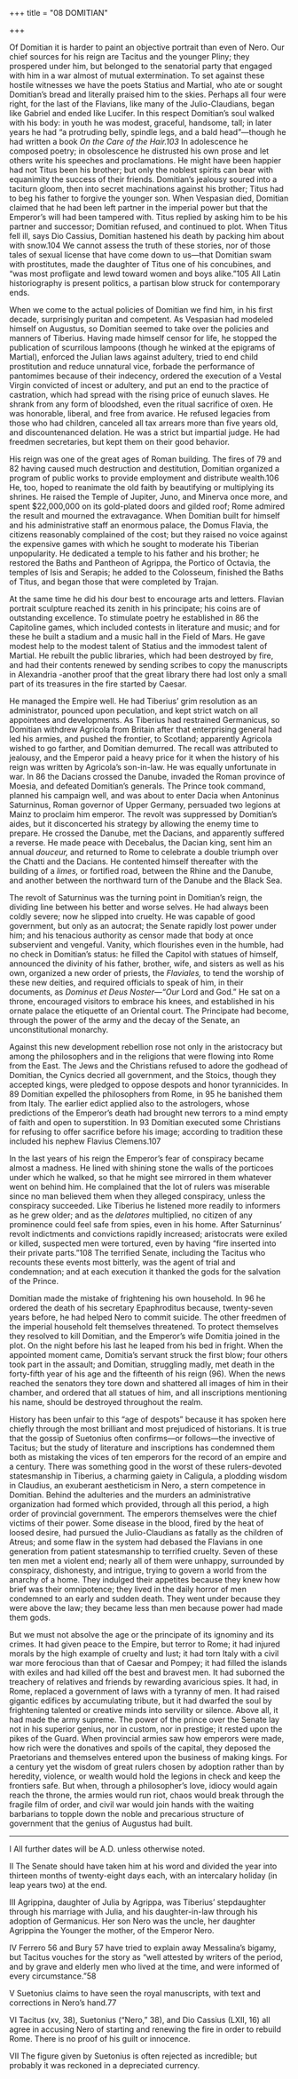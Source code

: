 +++
title = "08 DOMITIAN"

+++

Of Domitian it is harder to paint an objective portrait than even of Nero. Our chief sources for his reign are Tacitus and the younger Pliny; they prospered under him, but belonged to the senatorial party that engaged with him in a war almost of mutual extermination. To set against these hostile witnesses we have the poets Statius and Martial, who ate or sought Domitian’s bread and literally praised him to the skies. Perhaps all four were right, for the last of the Flavians, like many of the Julio-Claudians, began like Gabriel and ended like Lucifer. In this respect Domitian’s soul walked with his body: in youth he was modest, graceful, handsome, tall; in later years he had “a protruding belly, spindle legs, and a bald head”—though he had written a book *On the Care of the Hair.103* In adolescence he composed poetry; in obsolescence he distrusted his own prose and let others write his speeches and proclamations. He might have been happier had not Titus been his brother; but only the noblest spirits can bear with equanimity the success of their friends. Domitian’s jealousy soured into a taciturn gloom, then into secret machinations against his brother; Titus had to beg his father to forgive the younger son. When Vespasian died, Domitian claimed that he had been left partner in the imperial power but that the Emperor’s will had been tampered with. Titus replied by asking him to be his partner and successor; Domitian refused, and continued to plot. When Titus fell ill, says Dio Cassius, Domitian hastened his death by packing him about with snow.104 We cannot assess the truth of these stories, nor of those tales of sexual license that have come down to us—that Domitian swam with prostitutes, made the daughter of Titus one of his concubines, and “was most profligate and lewd toward women and boys alike.”105 All Latin historiography is present politics, a partisan blow struck for contemporary ends.

When we come to the actual policies of Domitian we find him, in his first decade, surprisingly puritan and competent. As Vespasian had modeled himself on Augustus, so Domitian seemed to take over the policies and manners of Tiberius. Having made himself censor for life, he stopped the publication of scurrilous lampoons \(though he winked at the epigrams of Martial\), enforced the Julian laws against adultery, tried to end child prostitution and reduce unnatural vice, forbade the performance of pantomimes because of their indecency, ordered the execution of a Vestal Virgin convicted of incest or adultery, and put an end to the practice of castration, which had spread with the rising price of eunuch slaves. He shrank from any form of bloodshed, even the ritual sacrifice of oxen. He was honorable, liberal, and free from avarice. He refused legacies from those who had children, canceled all tax arrears more than five years old, and discountenanced delation. He was a strict but impartial judge. He had freedmen secretaries, but kept them on their good behavior.

His reign was one of the great ages of Roman building. The fires of 79 and 82 having caused much destruction and destitution, Domitian organized a program of public works to provide employment and distribute wealth.106 He, too, hoped to reanimate the old faith by beautifying or multiplying its shrines. He raised the Temple of Jupiter, Juno, and Minerva once more, and spent $22,000,000 on its gold-plated doors and gilded roof; Rome admired the result and mourned the extravagance. When Domitian built for himself and his administrative staff an enormous palace, the Domus Flavia, the citizens reasonably complained of the cost; but they raised no voice against the expensive games with which he sought to moderate his Tiberian unpopularity. He dedicated a temple to his father and his brother; he restored the Baths and Pantheon of Agrippa, the Portico of Octavia, the temples of Isis and Serapis; he added to the Colosseum, finished the Baths of Titus, and began those that were completed by Trajan.

At the same time he did his dour best to encourage arts and letters. Flavian portrait sculpture reached its zenith in his principate; his coins are of outstanding excellence. To stimulate poetry he established in 86 the Capitoline games, which included contests in literature and music; and for these he built a stadium and a music hall in the Field of Mars. He gave modest help to the modest talent of Statius and the immodest talent of Martial. He rebuilt the public libraries, which had been destroyed by fire, and had their contents renewed by sending scribes to copy the manuscripts in Alexandria -another proof that the great library there had lost only a small part of its treasures in the fire started by Caesar.

He managed the Empire well. He had Tiberius’ grim resolution as an administrator, pounced upon peculation, and kept strict watch on all appointees and developments. As Tiberius had restrained Germanicus, so Domitian withdrew Agricola from Britain after that enterprising general had led his armies, and pushed the frontier, to Scotland; apparently Agricola wished to go farther, and Domitian demurred. The recall was attributed to jealousy, and the Emperor paid a heavy price for it when the history of his reign was written by Agricola’s son-in-law. He was equally unfortunate in war. In 86 the Dacians crossed the Danube, invaded the Roman province of Moesia, and defeated Domitian’s generals. The Prince took command, planned his campaign well, and was about to enter Dacia when Antoninus Saturninus, Roman governor of Upper Germany, persuaded two legions at Mainz to proclaim him emperor. The revolt was suppressed by Domitian’s aides, but it disconcerted his strategy by allowing the enemy time to prepare. He crossed the Danube, met the Dacians, and apparently suffered a reverse. He made peace with Decebalus, the Dacian king, sent him an annual *douceur,* and returned to Rome to celebrate a double triumph over the Chatti and the Dacians. He contented himself thereafter with the building of a *limes,* or fortified road, between the Rhine and the Danube, and another between the northward turn of the Danube and the Black Sea.

The revolt of Saturninus was the turning point in Domitian’s reign, the dividing line between his better and worse selves. He had always been coldly severe; now he slipped into cruelty. He was capable of good government, but only as an autocrat; the Senate rapidly lost power under him; and his tenacious authority as censor made that body at once subservient and vengeful. Vanity, which flourishes even in the humble, had no check in Domitian’s status: he filled the Capitol with statues of himself, announced the divinity of his father, brother, wife, and sisters as well as his own, organized a new order of priests, the *Flaviales,* to tend the worship of these new deities, and required officials to speak of him, in their documents, as *Dominus et Deus Noster—“Our* Lord and God.” He sat on a throne, encouraged visitors to embrace his knees, and established in his ornate palace the etiquette of an Oriental court. The Principate had become, through the power of the army and the decay of the Senate, an unconstitutional monarchy.

Against this new development rebellion rose not only in the aristocracy but among the philosophers and in the religions that were flowing into Rome from the East. The Jews and the Christians refused to adore the godhead of Domitian, the Cynics decried all government, and the Stoics, though they accepted kings, were pledged to oppose despots and honor tyrannicides. In 89 Domitian expelled the philosophers from Rome, in 95 he banished them from Italy. The earlier edict applied also to the astrologers, whose predictions of the Emperor’s death had brought new terrors to a mind empty of faith and open to superstition. In 93 Domitian executed some Christians for refusing to offer sacrifice before his image; according to tradition these included his nephew Flavius Clemens.107

In the last years of his reign the Emperor’s fear of conspiracy became almost a madness. He lined with shining stone the walls of the porticoes under which he walked, so that he might see mirrored in them whatever went on behind him. He complained that the lot of rulers was miserable since no man believed them when they alleged conspiracy, unless the conspiracy succeeded. Like Tiberius he listened more readily to informers as he grew older; and as the *delatores* multiplied, no citizen of any prominence could feel safe from spies, even in his home. After Saturninus’ revolt indictments and convictions rapidly increased; aristocrats were exiled or killed, suspected men were tortured, even by having “fire inserted into their private parts.”108 The terrified Senate, including the Tacitus who recounts these events most bitterly, was the agent of trial and condemnation; and at each execution it thanked the gods for the salvation of the Prince.

Domitian made the mistake of frightening his own household. In 96 he ordered the death of his secretary Epaphroditus because, twenty-seven years before, he had helped Nero to commit suicide. The other freedmen of the imperial household felt themselves threatened. To protect themselves they resolved to kill Domitian, and the Emperor’s wife Domitia joined in the plot. On the night before his last he leaped from his bed in fright. When the appointed moment came, Domitia’s servant struck the first blow; four others took part in the assault; and Domitian, struggling madly, met death in the forty-fifth year of his age and the fifteenth of his reign \(96\). When the news reached the senators they tore down and shattered all images of him in their chamber, and ordered that all statues of him, and all inscriptions mentioning his name, should be destroyed throughout the realm.

History has been unfair to this “age of despots” because it has spoken here chiefly through the most brilliant and most prejudiced of historians. It is true that the gossip of Suetonius often confirms—or follows—the invective of Tacitus; but the study of literature and inscriptions has condemned them both as mistaking the vices of ten emperors for the record of an empire and a century. There was something good in the worst of these rulers-devoted statesmanship in Tiberius, a charming gaiety in Caligula, a plodding wisdom in Claudius, an exuberant aestheticism in Nero, a stern competence in Domitian. Behind the adulteries and the murders an administrative organization had formed which provided, through all this period, a high order of provincial government. The emperors themselves were the chief victims of their power. Some disease in the blood, fired by the heat of loosed desire, had pursued the Julio-Claudians as fatally as the children of Atreus; and some flaw in the system had debased the Flavians in one generation from patient statesmanship to terrified cruelty. Seven of these ten men met a violent end; nearly all of them were unhappy, surrounded by conspiracy, dishonesty, and intrigue, trying to govern a world from the anarchy of a home. They indulged their appetites because they knew how brief was their omnipotence; they lived in the daily horror of men condemned to an early and sudden death. They went under because they were above the law; they became less than men because power had made them gods.

But we must not absolve the age or the principate of its ignominy and its crimes. It had given peace to the Empire, but terror to Rome; it had injured morals by the high example of cruelty and lust; it had torn Italy with a civil war more ferocious than that of Caesar and Pompey; it had filled the islands with exiles and had killed off the best and bravest men. It had suborned the treachery of relatives and friends by rewarding avaricious spies. It had, in Rome, replaced a government of laws with a tyranny of men. It had raised gigantic edifices by accumulating tribute, but it had dwarfed the soul by frightening talented or creative minds into servility or silence. Above all, it had made the army supreme. The power of the prince over the Senate lay not in his superior genius, nor in custom, nor in prestige; it rested upon the pikes of the Guard. When provincial armies saw how emperors were made, how rich were the donatives and spoils of the capital, they deposed the Praetorians and themselves entered upon the business of making kings. For a century yet the wisdom of great rulers chosen by adoption rather than by heredity, violence, or wealth would hold the legions in check and keep the frontiers safe. But when, through a philosopher’s love, idiocy would again reach the throne, the armies would run riot, chaos would break through the fragile film of order, and civil war would join hands with the waiting barbarians to topple down the noble and precarious structure of government that the genius of Augustus had built.



* * *

I All further dates will be A.D. unless otherwise noted.

II The Senate should have taken him at his word and divided the year into thirteen months of twenty-eight days each, with an intercalary holiday \(in leap years two\) at the end.

III Agrippina, daughter of Julia by Agrippa, was Tiberius’ stepdaughter through his marriage with Julia, and his daughter-in-law through his adoption of Germanicus. Her son Nero was the uncle, her daughter Agrippina the Younger the mother, of the Emperor Nero.

IV Ferrero 56 and Bury 57 have tried to explain away Messalina’s bigamy, but Tacitus vouches for the story as “well attested by writers of the period, and by grave and elderly men who lived at the time, and were informed of every circumstance.”58

V Suetonius claims to have seen the royal manuscripts, with text and corrections in Nero’s hand.77

VI Tacitus \(xv, 38\), Suetonius \(“Nero,” 38\), and Dio Cassius \(LXII, 16\) all agree in accusing Nero of starting and renewing the fire in order to rebuild Rome. There is no proof of his guilt or innocence.

VII The figure given by Suetonius is often rejected as incredible; but probably it was reckoned in a depreciated currency.

